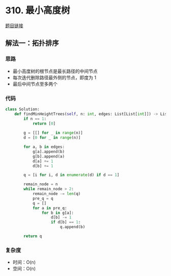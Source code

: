 # 310. 最小高度树

[题目链接](https://leetcode.cn/problems/minimum-height-trees/description/)

## 解法一：拓扑排序

### 思路

- 最小高度树的根节点是最长路径的中间节点
- 每次迭代删除路径最外侧的节点，即度为 1
- 最后中间节点至多两个

### 代码

```py
class Solution:
    def findMinHeightTrees(self, n: int, edges: List[List[int]]) -> List[int]:
        if n == 1:
            return [0]
            
        g = [[] for _ in range(n)]
        d = [0 for _ in range(n)]

        for a, b in edges:
            g[a].append(b)
            g[b].append(a)
            d[a] += 1
            d[b] += 1

        q = [i for i, d in enumerate(d) if d == 1]

        remain_node = n
        while remain_node > 2:
            remain_node -= len(q)
            pre_q = q
            q = []
            for a in pre_q:
                for b in g[a]:
                    d[b] -= 1
                    if d[b] == 1:
                        q.append(b)

        return q
```

### 复杂度

- 时间：O(n)
- 空间：O(n)
